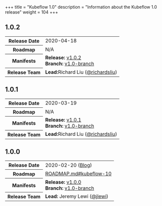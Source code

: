 +++
title = "Kubeflow 1.0"
description = "Information about the Kubeflow 1.0 release"
weight = 104
+++

## 1.0.2

<div class="table-responsive">
<table class="table table-bordered">
  <tbody>
    <tr>
      <th class="table-light">Release Date</th>
      <td>
        2020-04-18
      </td>
    </tr>
    <tr>
      <th class="table-light">Roadmap</th>
      <td>
        N/A
      </td>
    </tr>
    <tr>
      <th class="table-light">Manifests</th>
      <td>
        <b>Release:</b> 
          <a href="https://github.com/kubeflow/manifests/releases/tag/v1.0.2">v1.0.2</a>
        <br>
        <b>Branch:</b>
          <a href="https://github.com/kubeflow/manifests/tree/v1.0-branch">v1.0-branch</a>
      </td>
    </tr>
    <tr>
      <th class="table-light">Release Team</th>
      <td>
        <b>Lead:</b>Richard Liu (<a href="https://github.com/richardsliu">@richardsliu</a>)
      </td>
    </tr>
  </tbody>
</table>
</div>

## 1.0.1

<div class="table-responsive">
<table class="table table-bordered">
  <tbody>
    <tr>
      <th class="table-light">Release Date</th>
      <td>
        2020-03-19
      </td>
    </tr>
    <tr>
      <th class="table-light">Roadmap</th>
      <td>
        N/A
      </td>
    </tr>
    <tr>
      <th class="table-light">Manifests</th>
      <td>
        <b>Release:</b> 
          <a href="https://github.com/kubeflow/manifests/releases/tag/v1.0.1">v1.0.1</a>
        <br>
        <b>Branch:</b>
          <a href="https://github.com/kubeflow/manifests/tree/v1.0-branch">v1.0-branch</a>
      </td>
    </tr>
    <tr>
      <th class="table-light">Release Team</th>
      <td>
        <b>Lead:</b>Richard Liu (<a href="https://github.com/richardsliu">@richardsliu</a>)
      </td>
    </tr>
  </tbody>
</table>
</div>

## 1.0.0

<div class="table-responsive">
<table class="table table-bordered">
  <tbody>
    <tr>
      <th class="table-light">Release Date</th>
      <td>
        2020-02-20 (<a href="https://blog.kubeflow.org/releases/2020/03/02/kubeflow-1-0-cloud-native-ml-for-everyone.html">Blog</a>)
      </td>
    </tr>
    <tr>
      <th class="table-light">Roadmap</th>
      <td>
        <a href="https://github.com/kubeflow/kubeflow/blob/master/ROADMAP.md#kubeflow-10">
          ROADMAP.md#kubeflow-10
        </a>
      </td>
    </tr>
    <tr>
      <th class="table-light">Manifests</th>
      <td>
        <b>Release:</b> 
          <a href="https://github.com/kubeflow/manifests/releases/tag/v1.0.0">v1.0.0</a>
        <br>
        <b>Branch:</b>
          <a href="https://github.com/kubeflow/manifests/tree/v1.0-branch">v1.0-branch</a>
      </td>
    </tr>
    <tr>
      <th class="table-light">Release Team</th>
      <td>
        <b>Lead:</b> Jeremy Lewi (<a href="https://github.com/jlewi">@jlewi</a>)
      </td>
    </tr>
  </tbody>
</table>
</div>
